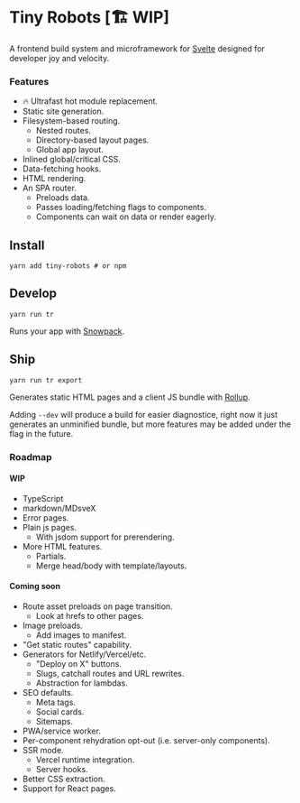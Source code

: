 # Tiny Robots [🏗 WIP]

A frontend build system and microframework for [Svelte](https://svelte.dev/) designed for developer joy and velocity.

### Features

- 🔥 Ultrafast hot module replacement.
- Static site generation.
- Filesystem-based routing.
  - Nested routes.
  - Directory-based layout pages.
  - Global app layout.
- Inlined global/critical CSS.
- Data-fetching hooks.
- HTML rendering.
- An SPA router.
  - Preloads data.
  - Passes loading/fetching flags to components.
  - Components can wait on data or render eagerly.

## Install

```shell
yarn add tiny-robots # or npm
```

## Develop

```shell
yarn run tr
```

Runs your app with [Snowpack](https://www.snowpack.dev/).

## Ship

```shell
yarn run tr export
```

Generates static HTML pages and a client JS bundle with [Rollup](https://rollupjs.org/guide/en/).

Adding `--dev` will produce a build for easier diagnostice, right now it just generates an unminified bundle, but more features may be added under the flag in the future.

### Roadmap

#### WIP

- TypeScript
- markdown/MDsveX
- Error pages.
- Plain js pages.
  - With jsdom support for prerendering.
- More HTML features.
  - Partials.
  - Merge head/body with template/layouts.

#### Coming soon

- Route asset preloads on page transition.
  - Look at hrefs to other pages.
- Image preloads.
  - Add images to manifest.
- "Get static routes" capability.
- Generators for Netlify/Vercel/etc.
  - "Deploy on X" buttons.
  - Slugs, catchall routes and URL rewrites.
  - Abstraction for lambdas.
- SEO defaults.
  - Meta tags.
  - Social cards.
  - Sitemaps.
- PWA/service worker.
- Per-component rehydration opt-out (i.e. server-only components).
- SSR mode.
  - Vercel runtime integration.
  - Server hooks.
- Better CSS extraction.
- Support for React pages.
